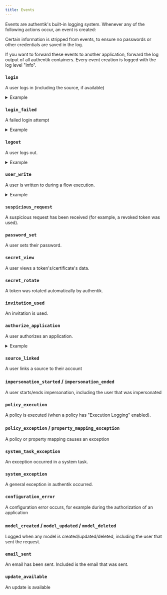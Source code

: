 ```yaml
---
title: Events
---
```


Events are authentik's built-in logging system. Whenever any of the following actions occur, an event is created:

Certain information is stripped from events, to ensure no passwords or other credentials are saved in the log.

If you want to forward these events to another application, forward the log output of all authentik containers. Every event creation is logged with the log level "info".

### `login`

A user logs in (including the source, if available)

<details><summary>Example</summary>
<p>

```json
{
    "pk": "f00f54e7-2b38-421f-bc78-e61f950048d6",
    "user": {
        "pk": 1,
        "email": "root@localhost",
        "username": "akadmin"
    },
    "action": "login",
    "app": "authentik.events.signals",
    "context": {
        "auth_method": "password",
        "http_request": {
            "args": {
                "query": "next=%2F"
            },
            "path": "/api/v3/flows/executor/default-authentication-flow/",
            "method": "GET"
        },
        "auth_method_args": {}
    },
    "client_ip": "::1",
    "created": "2023-02-15T15:33:42.771091Z",
    "expires": "2024-02-15T15:33:42.770425Z",
    "tenant": {
        "pk": "fcba828076b94dedb2d5a6b4c5556fa1",
        "app": "authentik_tenants",
        "name": "Default tenant",
        "model_name": "tenant"
    }
}
```

</p>
</details>

### `login_failed`

A failed login attempt

<details><summary>Example</summary>
<p>

```json
{
    "pk": "2779b173-eb2a-4c2b-a1a4-8283eda308d7",
    "user": {
        "pk": 2,
        "email": "",
        "username": "AnonymousUser"
    },
    "action": "login_failed",
    "app": "authentik.events.signals",
    "context": {
        "stage": {
            "pk": "7e88f4a991c442c1a1335d80f0827d7f",
            "app": "authentik_stages_password",
            "name": "default-authentication-password",
            "model_name": "passwordstage"
        },
        "password": "********************",
        "username": "akadmin",
        "http_request": {
            "args": {
                "query": "next=%2F"
            },
            "path": "/api/v3/flows/executor/default-authentication-flow/",
            "method": "POST"
        }
    },
    "client_ip": "::1",
    "created": "2023-02-15T15:32:55.319608Z",
    "expires": "2024-02-15T15:32:55.314581Z",
    "tenant": {
        "pk": "fcba828076b94dedb2d5a6b4c5556fa1",
        "app": "authentik_tenants",
        "name": "Default tenant",
        "model_name": "tenant"
    }
}
```

</p>
</details>

### `logout`

A user logs out.

<details><summary>Example</summary>
<p>

```json
{
    "pk": "474ffb6b-77e3-401c-b681-7d618962440f",
    "user": {
        "pk": 1,
        "email": "root@localhost",
        "username": "akadmin"
    },
    "action": "logout",
    "app": "authentik.events.signals",
    "context": {
        "http_request": {
            "args": {
                "query": ""
            },
            "path": "/api/v3/flows/executor/default-invalidation-flow/",
            "method": "GET"
        }
    },
    "client_ip": "::1",
    "created": "2023-02-15T15:39:55.976243Z",
    "expires": "2024-02-15T15:39:55.975535Z",
    "tenant": {
        "pk": "fcba828076b94dedb2d5a6b4c5556fa1",
        "app": "authentik_tenants",
        "name": "Default tenant",
        "model_name": "tenant"
    }
}
```

</p>
</details>

### `user_write`

A user is written to during a flow execution.

<details><summary>Example</summary>
<p>

```json
{
    "pk": "d012e8af-cb94-4fa2-9e92-961e4eebc060",
    "user": {
        "pk": 1,
        "email": "root@localhost",
        "username": "akadmin"
    },
    "action": "user_write",
    "app": "authentik.events.signals",
    "context": {
        "name": "authentik Default Admin",
        "email": "root@localhost",
        "created": false,
        "username": "akadmin",
        "attributes": {
            "settings": {
                "locale": ""
            }
        },
        "http_request": {
            "args": {
                "query": ""
            },
            "path": "/api/v3/flows/executor/default-user-settings-flow/",
            "method": "GET"
        }
    },
    "client_ip": "::1",
    "created": "2023-02-15T15:41:18.411017Z",
    "expires": "2024-02-15T15:41:18.410276Z",
    "tenant": {
        "pk": "fcba828076b94dedb2d5a6b4c5556fa1",
        "app": "authentik_tenants",
        "name": "Default tenant",
        "model_name": "tenant"
    }
}
```

</p>
</details>

### `suspicious_request`

A suspicious request has been received (for example, a revoked token was used).

### `password_set`

A user sets their password.

### `secret_view`

A user views a token's/certificate's data.

### `secret_rotate`

A token was rotated automatically by authentik.

### `invitation_used`

An invitation is used.

### `authorize_application`

A user authorizes an application.

<details><summary>Example</summary>
<p>

```json
{
    "pk": "f52f9eb9-dc2a-4f1e-afea-ad5af90bf680",
    "user": {
        "pk": 1,
        "email": "root@localhost",
        "username": "akadmin"
    },
    "action": "authorize_application",
    "app": "authentik.providers.oauth2.views.authorize",
    "context": {
        "geo": {
            "lat": 42.0,
            "city": "placeholder",
            "long": 42.0,
            "country": "placeholder",
            "continent": "placeholder"
        },
        "flow": "53287faa8a644b6cb124cb602a84282f",
        "scopes": "ak_proxy profile openid email",
        "http_request": {
            "args": {
                "query": "[...]"
            },
            "path": "/api/v3/flows/executor/default-provider-authorization-implicit-consent/",
            "method": "GET"
        },
        "authorized_application": {
            "pk": "bed6a2495fdc4b2e8c3f93cb2ed7e021",
            "app": "authentik_core",
            "name": "Alertmanager",
            "model_name": "application"
        }
    },
    "client_ip": "::1",
    "created": "2023-02-15T10:02:48.615499Z",
    "expires": "2023-04-26T10:02:48.612809Z",
    "tenant": {
        "pk": "10800be643d44842ab9d97cb5f898ce9",
        "app": "authentik_tenants",
        "name": "Default tenant",
        "model_name": "tenant"
    }
}
```

</p>
</details>

### `source_linked`

A user links a source to their account

### `impersonation_started` / `impersonation_ended`

A user starts/ends impersonation, including the user that was impersonated

### `policy_execution`

A policy is executed (when a policy has "Execution Logging" enabled).

### `policy_exception` / `property_mapping_exception`

A policy or property mapping causes an exception

### `system_task_exception`

An exception occurred in a system task.

### `system_exception`

A general exception in authentik occurred.

### `configuration_error`

A configuration error occurs, for example during the authorization of an application

### `model_created` / `model_updated` / `model_deleted`

Logged when any model is created/updated/deleted, including the user that sent the request.

### `email_sent`

An email has been sent. Included is the email that was sent.

### `update_available`

An update is available
